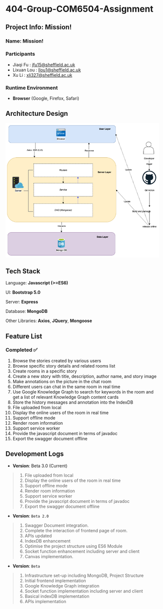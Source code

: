# 404-Group-COM6504-Assignment



## Project Info: Mission!

### Name: Mission!

### Participants

- Jiaqi Fu : jfu15@sheffield.ac.uk
- Lixuan Lou : llou1@sheffield.ac.uk
- Xu Li : xli327@sheffield.ac.uk

### Runtime Environment

- **Browser** (Google, Firefox, Safari)



## Architecture Design

![image-20220428205739980](img/image-20220428205739980.png)





## Tech Stack

Language: **Javascript (>=ES6)**

UI: **Bootstrap 5.0**

Server: **Express**

Database: **MongoDB**

Other Libraries: **Axios**, **JQuery**, **Mongoose**



## Feature List

### Completed ✅

1. Browse the stories created by various users 
2. Browse specific story details and related rooms list
3. Create rooms in a specific story 
4. Create a new story with title, description, author name, and story image 
5. Make annotations on the picture in the chat room 
6. Different users can chat in the same room in real time
7. Use Google Knowledge Graph to search for keywords in the room and get a list of relevant Knowledge Graph content cards
8. Store the history messages and annotation into the IndexDB 
9. File uploaded from local 
10. Display the online users of the room in real time
11. Support offline mode
12. Render room information 
13. Support service worker
14. Provide the javascript document in terms of javadoc
15. Export the swagger document offline


## Development Logs

- **Version**: Beta 3.0 (Current)

>1. File uploaded from local 
>2. Display the online users of the room in real time
>3. Support offline mode 
>4. Render room information
>5. Support service worker
>6. Provide the javascript document in terms of javadoc
>7. Export the swagger document offline



- **Version**: `Beta 2.0`

> 1. Swagger Document integration.
> 2. Complete the interaction of frontend page of room.
> 3. APIs updated
> 4. IndexDB enhancement
> 5. Optimise the project structure using ES6 Module
> 6. Socket function enhancement including server and client
> 7. Canvas implementation.



- **Version**: `Beta`

> 1. Infrastructure set-up including MongoDB, Project Structure
> 2. Initial frontend implementation
> 3. Google Knowledge Graph integration
> 4. Socket function implementation including server and client
> 5. Basical indexDB implementation
> 6. APIs implementation
